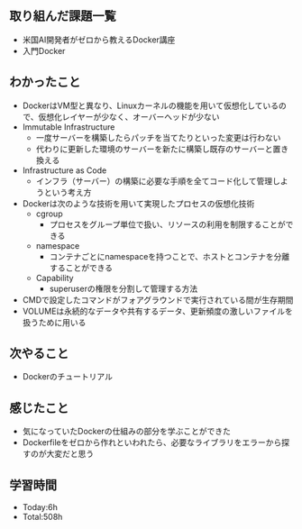 ## 取り組んだ課題一覧
- 米国AI開発者がゼロから教えるDocker講座
- 入門Docker
## わかったこと
- DockerはVM型と異なり、Linuxカーネルの機能を用いて仮想化しているので、仮想化レイヤーが少なく、オーバーヘッドが少ない
- Immutable Infrastructure
    - 一度サーバーを構築したらパッチを当てたりといった変更は行わない
    - 代わりに更新した環境のサーバーを新たに構築し既存のサーバーと置き換える
- Infrastructure as Code
    - インフラ（サーバー）の構築に必要な手順を全てコード化して管理しようという考え方
- Dockerは次のような技術を用いて実現したプロセスの仮想化技術
    - cgroup
        - プロセスをグループ単位で扱い、リソースの利用を制限することができる
    - namespace
        - コンテナごとにnamespaceを持つことで、ホストとコンテナを分離することができる
    - Capability
        - superuserの権限を分割して管理する方法
- CMDで設定したコマンドがフォアグラウンドで実行されている間が生存期間
- VOLUMEは永続的なデータや共有するデータ、更新頻度の激しいファイルを扱うために用いる
## 次やること
- Dockerのチュートリアル
## 感じたこと
- 気になっていたDockerの仕組みの部分を学ぶことができた 
- Dockerfileをゼロから作れといわれたら、必要なライブラリをエラーから探すのが大変だと思う
## 学習時間
- Today:6h
- Total:508h
